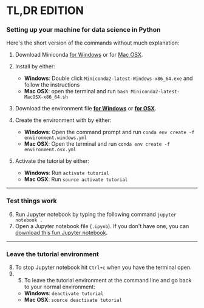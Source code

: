 # TL,DR EDITION
### Setting up your machine for data science in Python

Here's the short version of the commands without much explanation:

 1. Download Miniconda [for Windows](https://repo.continuum.io/miniconda/Miniconda2-latest-Windows-x86_64.exe) or for [Mac OSX](https://repo.continuum.io/miniconda/Miniconda2-latest-MacOSX-x86_64.sh).
 2. Install by either:
     - **Windows**: Double click `Miniconda2-latest-Windows-x86_64.exe` and follow the instructions
     - **Mac OSX**: open the terminal and run `bash Miniconda2-latest-MacOSX-x86_64.sh`

 3. Download the environment file [**for Windows**](https://github.com/drivendata/pydata-setup/raw/master/environment.windows.yml) or [**for OSX**](https://github.com/drivendata/pydata-setup/raw/master/environment.osx.yml).
 4. Create the environment with by either:
     - **Windows**: Open the command prompt and run `conda env create -f environment.windows.yml`
     - **Mac OSX**: Open the terminal and run `conda env create -f environment.osx.yml`

 5. Activate the tutorial by either:
    - **Windows**: Run `activate tutorial`
    - **Mac OSX**: Run `source activate tutorial`

----
### Test things work

6. Run Jupyter notebook by typing the following command `jupyter notebook .`
7. Open a Jupyter notebook file (`.ipynb`). If you don't have one, you can [download this fun Jupyter notebook](http://norvig.com/ipython/How%20to%20Do%20Things%20with%20Words.ipynb).

---
### Leave the tutorial environment
 8. To stop Jupyter notebook hit `Ctrl+c` when you have the terminal open.
 9. 5. To leave the tutorial environment at the command line and go back to your normal environment:
     * **Windows**: `deactivate tutorial`
     * **Mac OSX**: `source deactivate tutorial`
